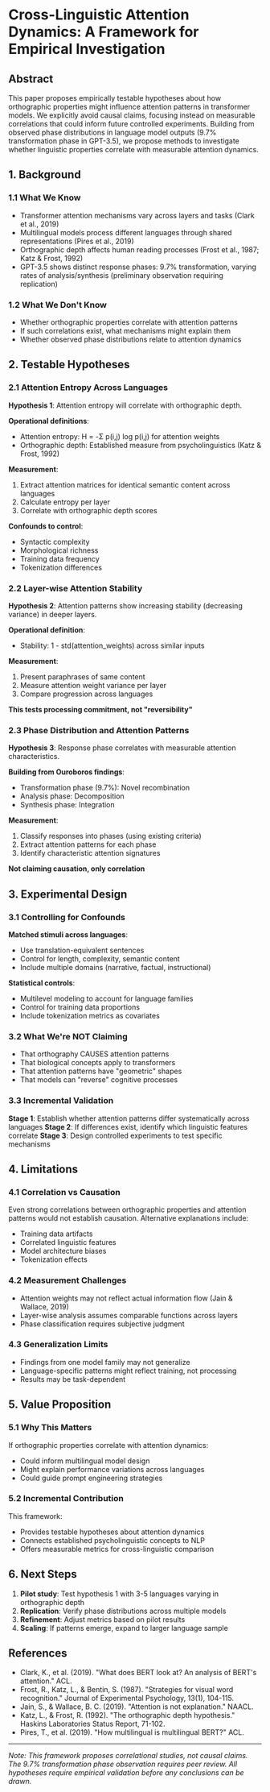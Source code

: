 # Cross-Linguistic Attention Dynamics: A Framework for Empirical Investigation

## Abstract

This paper proposes empirically testable hypotheses about how orthographic properties might influence attention patterns in transformer models. We explicitly avoid causal claims, focusing instead on measurable correlations that could inform future controlled experiments. Building from observed phase distributions in language model outputs (9.7% transformation phase in GPT-3.5), we propose methods to investigate whether linguistic properties correlate with measurable attention dynamics.

## 1. Background

### 1.1 What We Know

- Transformer attention mechanisms vary across layers and tasks (Clark et al., 2019)
- Multilingual models process different languages through shared representations (Pires et al., 2019)
- Orthographic depth affects human reading processes (Frost et al., 1987; Katz & Frost, 1992)
- GPT-3.5 shows distinct response phases: 9.7% transformation, varying rates of analysis/synthesis (preliminary observation requiring replication)

### 1.2 What We Don't Know

- Whether orthographic properties correlate with attention patterns
- If such correlations exist, what mechanisms might explain them
- Whether observed phase distributions relate to attention dynamics

## 2. Testable Hypotheses

### 2.1 Attention Entropy Across Languages

**Hypothesis 1**: Attention entropy will correlate with orthographic depth.

**Operational definitions**:
- Attention entropy: H = -Σ p(i,j) log p(i,j) for attention weights
- Orthographic depth: Established measure from psycholinguistics (Katz & Frost, 1992)

**Measurement**:
1. Extract attention matrices for identical semantic content across languages
2. Calculate entropy per layer
3. Correlate with orthographic depth scores

**Confounds to control**:
- Syntactic complexity
- Morphological richness  
- Training data frequency
- Tokenization differences

### 2.2 Layer-wise Attention Stability

**Hypothesis 2**: Attention patterns show increasing stability (decreasing variance) in deeper layers.

**Operational definition**:
- Stability: 1 - std(attention_weights) across similar inputs

**Measurement**:
1. Present paraphrases of same content
2. Measure attention weight variance per layer
3. Compare progression across languages

**This tests processing commitment, not "reversibility"**

### 2.3 Phase Distribution and Attention Patterns

**Hypothesis 3**: Response phase correlates with measurable attention characteristics.

**Building from Ouroboros findings**:
- Transformation phase (9.7%): Novel recombination
- Analysis phase: Decomposition
- Synthesis phase: Integration

**Measurement**:
1. Classify responses into phases (using existing criteria)
2. Extract attention patterns for each phase
3. Identify characteristic attention signatures

**Not claiming causation, only correlation**

## 3. Experimental Design

### 3.1 Controlling for Confounds

**Matched stimuli across languages**:
- Use translation-equivalent sentences
- Control for length, complexity, semantic content
- Include multiple domains (narrative, factual, instructional)

**Statistical controls**:
- Multilevel modeling to account for language families
- Control for training data proportions
- Include tokenization metrics as covariates

### 3.2 What We're NOT Claiming

- That orthography CAUSES attention patterns
- That biological concepts apply to transformers
- That attention patterns have "geometric" shapes
- That models can "reverse" cognitive processes

### 3.3 Incremental Validation

**Stage 1**: Establish whether attention patterns differ systematically across languages
**Stage 2**: If differences exist, identify which linguistic features correlate
**Stage 3**: Design controlled experiments to test specific mechanisms

## 4. Limitations

### 4.1 Correlation vs Causation

Even strong correlations between orthographic properties and attention patterns would not establish causation. Alternative explanations include:
- Training data artifacts
- Correlated linguistic features
- Model architecture biases
- Tokenization effects

### 4.2 Measurement Challenges

- Attention weights may not reflect actual information flow (Jain & Wallace, 2019)
- Layer-wise analysis assumes comparable functions across layers
- Phase classification requires subjective judgment

### 4.3 Generalization Limits

- Findings from one model family may not generalize
- Language-specific patterns might reflect training, not processing
- Results may be task-dependent

## 5. Value Proposition

### 5.1 Why This Matters

If orthographic properties correlate with attention dynamics:
- Could inform multilingual model design
- Might explain performance variations across languages
- Could guide prompt engineering strategies

### 5.2 Incremental Contribution

This framework:
- Provides testable hypotheses about attention dynamics
- Connects established psycholinguistic concepts to NLP
- Offers measurable metrics for cross-linguistic comparison

## 6. Next Steps

1. **Pilot study**: Test hypothesis 1 with 3-5 languages varying in orthographic depth
2. **Replication**: Verify phase distributions across multiple models
3. **Refinement**: Adjust metrics based on pilot results
4. **Scaling**: If patterns emerge, expand to larger language sample

## References

- Clark, K., et al. (2019). "What does BERT look at? An analysis of BERT's attention." ACL.
- Frost, R., Katz, L., & Bentin, S. (1987). "Strategies for visual word recognition." Journal of Experimental Psychology, 13(1), 104-115.
- Jain, S., & Wallace, B. C. (2019). "Attention is not explanation." NAACL.
- Katz, L., & Frost, R. (1992). "The orthographic depth hypothesis." Haskins Laboratories Status Report, 71-102.
- Pires, T., et al. (2019). "How multilingual is multilingual BERT?" ACL.

---

*Note: This framework proposes correlational studies, not causal claims. The 9.7% transformation phase observation requires peer review. All hypotheses require empirical validation before any conclusions can be drawn.*
